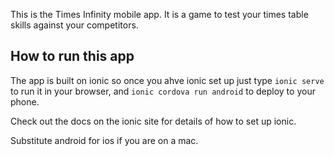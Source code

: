 This is the Times Infinity mobile app. It is a game to test your times table skills against your competitors.

## How to run this app

The app is built on ionic so once you ahve ionic set up just type `ionic serve` to run it in your browser, and `ionic cordova run android` to deploy to your phone. 

Check out the docs on the ionic site for details of how to set up ionic. 

Substitute android for ios if you are on a mac.

